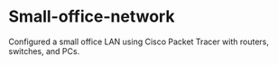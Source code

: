 # Small-office-network
Configured a small office LAN using Cisco Packet Tracer with routers, switches, and PCs.

